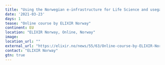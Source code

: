 ```yaml
---
title: "Using the Norwegian e-infrastructure for Life Science and usegalaxy.no"
date: '2021-03-23'
days: 1
tease: "Online course by ELIXIR Norway"
continent: EU
location: "ELIXIR Norway, Online, Norway"
image: 
location_url: ""
external_url: "https://elixir.no/news/55/63/Online-course-by-ELIXIR-Norway-Using-the-Norwegian-e-infrastructure-for-Life-Science-and-usegalaxy.no"
contact: "ELIXIR Norway"
gtn: true
---
```

